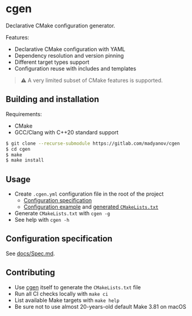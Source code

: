 # cgen

Declarative CMake configuration generator.

Features:

- Declarative CMake configuration with YAML
- Dependency resolution and version pinning
- Different target types support
- Configuration reuse with includes and templates

> :warning: A very limited subset of CMake features is supported.

## Building and installation

Requirements:

- CMake
- GCC/Clang with C++20 standard support

```sh
$ git clone --recurse-submodule https://gitlab.com/madyanov/cgen
$ cd cgen
$ make
$ make install
```

## Usage

- Create `.cgen.yml` configuration file in the root of the project
    - [Configuration specification](docs/Spec.md)
    - [Configuration example](https://gitlab.com/madyanov/cgen/-/blob/master/.cgen.yml) and [generated `CMakeLists.txt`](https://gitlab.com/madyanov/cgen/-/blob/master/CMakeLists.txt)
- Generate `CMakeLists.txt` with `cgen -g`
- See help with `cgen -h`

## Configuration specification

See [docs/Spec.md](docs/Spec.md).

## Contributing

- Use [cgen](https://gitlab.com/madyanov/cgen) itself to generate the `CMakeLists.txt` file
- Run all CI checks locally with `make ci`
- List available Make targets with `make help`
- Be sure not to use almost 20-years-old default Make 3.81 on macOS
